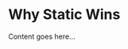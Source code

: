 <!--
title: "Why Static Wins"
author: "Malindu"
date: "2025-04-21"
excerpt: "Why going static gives you total control and SEO without tears."
img: "/img/static-wins.png"
-->
# Why Static Wins

Content goes here...
